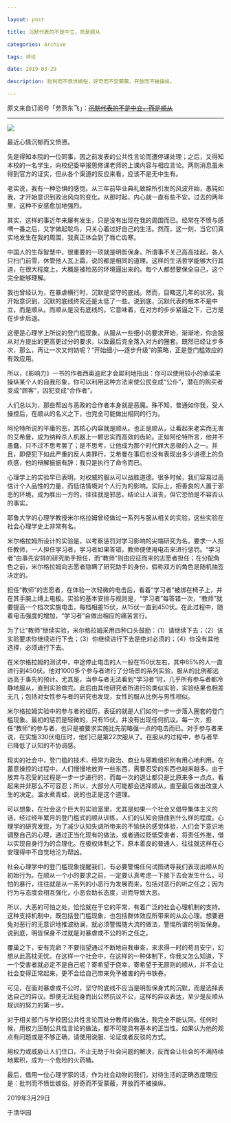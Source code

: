 ```yaml
---

layout: post

title: 沉默代表的不是中立，而是顺从

categories: Archive

tags: 评论

date: 2019-03-29

description: 批判而不愤世嫉俗，好奇而不受蒙蔽，开放而不被操纵。

---
```


原文来自订阅号「劳燕东飞」：~~[沉默代表的不是中立，而是顺从](https://mp.weixin.qq.com/s/d6euCL8NF3Mk9Mg3YalzkA)~~

---

![](https://i.loli.net/2019/03/30/5c9e50ae15684.jpg)

最近心情沉郁而又愤懑。

先是得知本院的一位同事，因之前发表的公共性言论而遭停课处理；之后，又得知本校的一名学生，向校纪委举报思修课老师的上课内容与相应言论。两则消息虽未得到官方的证实，但从各个渠道的反应来看，应该不是无中生有。

老实说，我有一种恐惧的感觉。从三年前毕业典礼致辞所引发的风波开始，愚钝如我，才开始意识到政治风向的变化。从那时起，内心就一直有些不安。过去的两年里，这种不安感愈加地强烈。

其实，这样的事近年来屡有发生，只是没有出现在我的周围而已。经常在不愤与感喟一番之后，又学做起鸵鸟，只关心着过好自己的生活。然而，这一刻，当它们真实地发生在我的周围，我真正体会到了唇亡齿寒。

中国人的生存智慧中，很重要的一项就是明哲保身。所谓事不关己高高挂起，各人只扫门前雪，休管他人瓦上霜，说的都是相同的道理。这样的生活哲学能够大行其道，在很大程度上，大概是被险恶的环境逼出来的。每个人都想要保全自己，这个完全能够理解。

我也曾经认为，在暴虐横行时，沉默是坚守的底线。然而，目睹这几年的状况，我开始意识到，沉默的底线终究还是太低了一些。说到底，沉默代表的根本不是中立，而是顺从。而顺从是没有底线的。它意味着，在对方的步步紧逼之下，己方是在步步后退。

这便是心理学上所说的登门槛现象。从服从一些细小的要求开始，渐渐地，你会服从对方提出的更高更过分的要求，以致最后完全落入对方的圈套。既然已经让步多次，那么，再让一次又何妨呢？“开始细小—逐步升级”的策略，正是登门槛效应的有效应用。

所以，《影响力》一书的作者西奥迪尼才会犀利地指出：你可以使用较小的承诺来操纵某个人的自我形象，你可以利用这种方法来使公民变成“公仆”，潜在的购买者变成“顾客”，囚犯变成“合作者”。

人们总以为，那些帮凶与恶政的合作者本身就是恶魔。殊不知，普通如你我，受人操控后，在顺从的名义之下，也完全可能做出相同的行为。

阿伦特所说的平庸的恶，其核心内容就是顺从。也正是顺从，让看起来老实而无害的艾希曼，成为纳粹杀人机器上一颗忠实而高效的齿轮。正如阿伦特所言，他并不愚蠢，只不过不思考罢了；是不思考，让他成为那个时代罪大恶极的人之一。并且，即便犯下如此严重的反人类罪行，艾希曼在事后也没有表现出多少道德上的负疚感，他的辩解振振有辞：我只是执行了命令而已。

心理学上的实验早已表明，对权威的服从可以战胜道德。很多时候，我们容易过高估计个人品性的力量，而低估情境对个人行为的影响。实际上，把善良的人置于邪恶的环境，成为胜出一方的，往往就是邪恶。结论让人沮丧，但它恐怕是不容否认的事实。

耶鲁大学的心理学教授米尔格拉姆曾经做过一系列与服从相关的实验，这些实验在社会心理学史上非常有名。

米尔格拉姆所设计的实验是，以考察惩罚对学习影响的尖端研究为名，要求一人担任教师，一人担任学习者，学习者如果答错，教师便使用电击来进行惩罚。“学习者”由事先安排的研究助手担任，而“教师”则由应征而来的志愿者担任；在分配角色之前，米尔格拉姆向志愿者隐瞒了研究助手的身份，假称双方的角色是随机抽签决定的。

担任“教师”的志愿者，在体验一次轻微的电击后，看着“学习者”被绑在椅子上，并在其手腕上缚上电极。实验的基本安排与规则是，“学习者”每答错一次，“教师”就要提高一个档次实施电击，每档相差15伏，从15伏一直到450伏。在此过程中，随着电击强度的增加，“学习者”会做出相应的痛苦言行。

为了让“教师”继续实验，米尔格拉姆采用四种口头鼓励：（1）请继续下去；（2）该实验要求你继续进行下去；（3）你继续进行下去是绝对必须的；（4）你没有其他选择，必须进行下去。

在米尔格拉姆的测试中，中途停止电击的人一般在150伏左右，其中65%的人一直进行到450伏。他对1000多个参与者进行了分场景的系列实验，服从的比例都远远高于事先的预计。尤其是，当参与者无法看到“学习者”时，几乎所有参与者都冷静地服从，直到实验做完。此后由其他研究者所进行的类似实验，实验结果也相差无几；包括对女性参与者的研究也发现，女性的服从比例与男性相似。

米尔格拉姆实验中的参与者的经历，表征的就是人们如何一步一步落入圈套的登门槛现象。最初的惩罚是轻微的，只有15伏，并没有出现任何抗议。每一次，担任“教师”的参与者，也只是被要求实施比先前略强一点的电击而已。对于参与者来说，在实施330伏电压时，他们已是第22次服从了。在服从的过程中，参与者早已降低了认知的不协调感。

现实的社会中，登门槛的技术，经常为政治、商业与邪教组织别有用心地利用。在蓄意操控的过程中，人们慢慢地放弃一些东西，需要忍受的东西也越来越多。由于放弃与忍受的过程是一步一步进行的，而每一次的退让都只是比原来多一点点，看起来并非那么不可容忍；所以，大部分人可能都会选择顺从，直至最后做出改变人生的决定。温水煮青蛙，说的也正是这个道理。

可以想象，在社会这个巨大的实验室里，尤其是如果一个社会又倡导集体主义的话，经过经年累月的登门槛式的顺从训练，人们的认知会扭曲到什么样的程度。心理学的研究发现，为了减少认知失调所带来的不愉快的感觉体验，人们会下意识地调整自己的心理，通过正当化现有的做法，或者通过贬低受害者，将责任外推，借以实现自身行为的合理化。在极权体制之下，原本善良的普通人，往往就这样在心安理得中不自觉地沦为帮凶。

社会心理学中的登门槛现象提醒我们，有必要警惕任何试图诱导我们表现出顺从的初始行为。在顺从一个小的要求之前，一定要认真考虑一下接下去会发生什么。可怕的暴行，往往就是从一系列的小恶行为发展而来，包括对恶行的听之任之；因为行为与态度会相互强化，小恶会助长态度，进而导致大恶。

所以，大恶的可怕之处，恰恰就在于它的平常，有着广泛的社会心理机制的支持。这种支持机制中，既包括登门槛现象，也包括群体效应所带来的从众心理。想要避免对恶行的无意识地推波助澜，就必须警惕随大流的做法，警惕所谓的明哲保身。说到底，明哲保身不过就是对暴虐或不公的听之任之。

覆巢之下，安有完卵？不要指望通过不断地自我审查，来求得一时的苟且安宁，幻想从此高枕无忧。在这样一个社会中，在这样的一种体制下，你我又怎么知道，下一个受害者就必定不是自己呢？寄希望于侥幸，寄希望于无原则的顺从，并不会让社会变得正常起来，更不会给自己带来免予被害的丹书铁券。

可见，在面对暴虐或不公时，坚守的底线不应当是明哲保身式的沉默，而是选择表达自己的异议。即便无法挺身而出公然抗议不公，这样的异议表达，至少是反顺从规训的努力的第一步。

对于相关部门与学校因公共性言论而处分教师的做法，我完全不能认同。任何时候，用权力压制公共性言论的做法，都不可能具有基本的正当性。如果认为他的观点有问题或是不够正确，请使用说服、论证或者反驳的方式。

用权力或威胁让人们住口，不止无助于社会问题的解决，反而会让社会的不满持续地累积，成为一个危险的火药桶。

最后，借用一位心理学家的话，作为社会动物的我们，对待生活的正确态度理应是：批判而不愤世嫉俗，好奇而不受蒙蔽，开放而不被操纵。

2019年3月29日

于清华园
